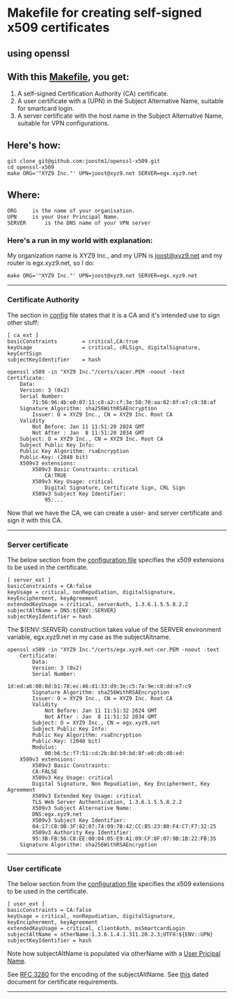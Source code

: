 # Makefile for creating self-signed x509 certificates 
## using openssl


## With this [Makefile](Makefile), you get:

1. A self-signed Certification Authority (CA) certificate.
2. A user certificate with a (UPN) in the Subject Alternative Name, suitable for smartcard login.
3. A server certificate with the host name in the Subject Alternative Name, suitable for VPN 
   configurations.

## Here's how:

	git clone git@github.com:joostm1/openssl-x509.git
	cd openssl-x509
	make ORG='"XYZ9 Inc."' UPN=joost@xyz9.net SERVER=egx.xyz9.net

## Where:
	ORG		is the name of your organisation.
	UPN		is your User Principal Name.
	SERVER		is the DNS name of your VPN server

### Here's a run in my world with explanation:

My organization name is XYZ9 Inc., and my UPN is joost@xyz9.net and my router is egx.xyz9.net, so I do:

	make ORG='"XYZ9 Inc."' UPN=joost@xyz9.net SERVER=egx.xyz9.net
______
### Certificate Authority

The section in [config](ORG-CA.cnf) file states that it is a CA and it's intended use to sign other stuff:

	[ ca_ext ]
	basicConstraints        = critical,CA:true
	keyUsage                = critical, cRLSign, digitalSignature, keyCertSign
	subjectKeyIdentifier    = hash

	openssl x509 -in "XYZ9 Inc."/certs/cacer.PEM -noout -text
	Certificate:
	    Data:
		Version: 3 (0x2)
		Serial Number:
			71:56:96:4b:e0:07:11:c8:a2:cf:3e:50:70:aa:62:0f:e7:c9:38:af
		Signature Algorithm: sha256WithRSAEncryption
	        Issuer: O = XYZ9 Inc., CN = XYZ9 Inc. Root CA
		Validity
			Not Before: Jan 11 11:51:20 2024 GMT
			Not After : Jan  8 11:51:20 2034 GMT
		Subject: O = XYZ9 Inc., CN = XYZ9 Inc. Root CA
		Subject Public Key Info:
		Public Key Algorithm: rsaEncryption
		Public-Key: (2048 bit)
        X509v3 extensions:
            X509v3 Basic Constraints: critical
                CA:TRUE
            X509v3 Key Usage: critical
                Digital Signature, Certificate Sign, CRL Sign
            X509v3 Subject Key Identifier:
                95:...

Now that we have the CA, we can create a user- and server certificate and sign it with this CA.
______
### Server certificate
The below section from the [configuration file](ORG-openssl.cnf) specifies the x509 extensions to be used in the certificate. 

	[ server_ext ]
	basicConstraints = CA:false
	keyUsage = critical, nonRepudiation, digitalSignature, keyEncipherment, keyAgreement
	extendedKeyUsage = critical, serverAuth, 1.3.6.1.5.5.8.2.2
	subjectAltName = DNS:${ENV::SERVER}
	subjectKeyIdentifier = hash

The ${ENV::SERVER} construction takes value of the SERVER environment variable, egx.xyz9.net in my case as the subjectAltname.

	openssl x509 -in "XYZ9 Inc."/certs/egx.xyz9.net-cer.PEM -noout -text
		Certificate:
			Data:
			Version: 3 (0x2)
			Serial Number:
				1d:ed:a6:08:8d:b1:78:ec:46:d1:33:d9:3e:c5:7a:9e:c8:dd:e7:c9
			Signature Algorithm: sha256WithRSAEncryption
			Issuer: O = XYZ9 Inc., CN = XYZ9 Inc. Root CA
			Validity
				Not Before: Jan 11 11:51:32 2024 GMT
				Not After : Jan  8 11:51:32 2034 GMT
			Subject: O = XYZ9 Inc., CN = egx.xyz9.net
			Subject Public Key Info:
		    Public Key Algorithm: rsaEncryption
			Public-Key: (2048 bit)
			Modulus:
			    00:b6:5c:f7:51:cd:2b:8d:b9:bd:8f:e0:db:d0:ed:
		X509v3 extensions:
		    X509v3 Basic Constraints:
			CA:FALSE
		    X509v3 Key Usage: critical
			Digital Signature, Non Repudiation, Key Encipherment, Key Agreement
		    X509v3 Extended Key Usage: critical
			TLS Web Server Authentication, 1.3.6.1.5.5.8.2.2
		    X509v3 Subject Alternative Name:
			DNS:egx.xyz9.net
		    X509v3 Subject Key Identifier:
			04:17:CB:0B:3F:82:07:74:09:7B:42:CC:B5:23:80:F4:C7:F7:32:25
		    X509v3 Authority Key Identifier:
			95:3B:FB:56:C8:EE:00:04:05:E9:A1:09:CF:8F:07:9B:1B:22:FB:35
	    Signature Algorithm: sha256WithRSAEncryption

______
### User certificate

The below section from the [configuration file](ORG-openssl.cnf) specifies the x509 extensions to be used in the certificate. 

	[ user_ext ]
	basicConstraints = CA:false
	keyUsage = critical, nonRepudiation, digitalSignature, keyEncipherment, keyAgreement
	extendedKeyUsage = critical, clientAuth, msSmartcardLogin
	subjectAltName = otherName:1.3.6.1.4.1.311.20.2.3;UTF8:${ENV::UPN}
	subjectKeyIdentifier = hash

Note how subjectAltName is populated via otherName with a [User Pricipal Name](https://oidref.com/1.3.6.1.4.1.311.20.2.3).

See [RFC 3280](https://www.ietf.org/rfc/rfc3280.txt) for the encoding of the subjectAltName.
See [this](https://learn.microsoft.com/en-us/troubleshoot/windows-server/windows-security/enabling-smart-card-logon-third-party-certification-authorities) dated document for certificate requirements.

______
